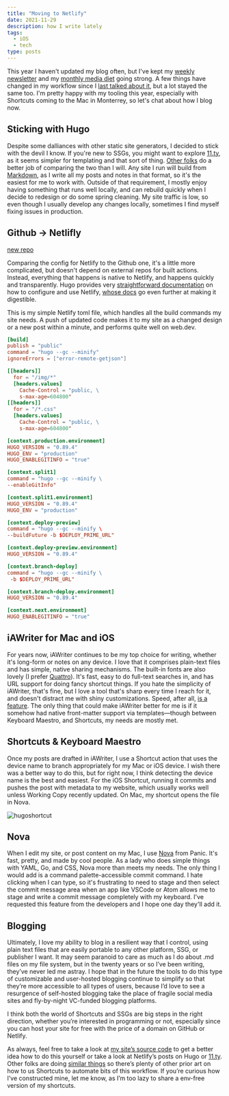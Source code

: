 ```yaml
---
title: "Moving to Netlify"
date: 2021-11-29
description: how I write lately
tags:
  - iOS
  - tech
type: posts
---
```


This year I haven't updated my blog often, but I've kept my [weekly newsletter](https://www.brookshelley.com/tags/newsletter/) and my [monthly media diet](https://www.brookshelley.com/tags/mediadiet/) going strong. A few things have changed in my workflow since I [last talked about it](https://www.brookshelley.com/posts/2020-09-04-hugo-and-i-a-writer/), but a lot stayed the same too. I'm pretty happy with my tooling this year, especially with Shortcuts coming to the Mac in Monterrey, so let's chat about how I blog now.

## Sticking with Hugo

Despite some dalliances with other static site generators, I decided to stick with the devil I know. If you're new to SSGs, you might want to explore [11.ty](https://https://www.11ty.devhttps://www.11ty.dev), as it seems simpler for templating and that sort of thing. [Other folks](https://www.brycewray.com/posts/2020/12/eleventy-hugo-comparing-contrasting/) do a better job of comparing the two than I will. Any site I run will build from [Markdown](https://daringfireball.net/projects/markdown/), as I write all my posts and notes in that format, so it's the easiest for me to work with. Outside of that requirement, I mostly enjoy having something that runs well locally, and can rebuild quickly when I decide to redesign or do some spring cleaning. My site traffic is low, so even though I usually develop any changes locally, sometimes I find myself fixing issues in production.

## Github -> Netlifly

[new repo](https://github.com/brookshelley/brookshelley/tree/source)

Comparing the config for Netlify to the Github one, it's a little more complicated, but doesn't depend on external repos for built actions. Instead, everything that happens is native to Netlify, and happens quickly and transparently. Hugo provides very [straightforward documentation](https://gohugo.io/hosting-and-deployment/hosting-on-netlify/) on how to configure and use Netlify, [whose docs](https://docs.netlify.com/configure-builds/common-configurations/hugo/) go even further at making it digestible.

This is my simple Netlify toml file, which handles all the build commands my site needs. A push of updated code makes it to my site as a changed design or a new post within a minute, and performs quite well on web.dev.


```toml
[build]
publish = "public"
command = "hugo --gc --minify"
ignoreErrors = ["error-remote-getjson"]

[[headers]]
  for = "/img/*"
  [headers.values]
    Cache-Control = "public, \
    s-max-age=604800"
[[headers]]
  for = "/*.css"
  [headers.values]
    Cache-Control = "public, \
    s-max-age=604800"

[context.production.environment]
HUGO_VERSION = "0.89.4"
HUGO_ENV = "production"
HUGO_ENABLEGITINFO = "true"

[context.split1]
command = "hugo --gc --minify \
--enableGitInfo"

[context.split1.environment]
HUGO_VERSION = "0.89.4"
HUGO_ENV = "production"

[context.deploy-preview]
command = "hugo --gc --minify \ 
--buildFuture -b $DEPLOY_PRIME_URL"

[context.deploy-preview.environment]
HUGO_VERSION = "0.89.4"

[context.branch-deploy]
command = "hugo --gc --minify \
 -b $DEPLOY_PRIME_URL"

[context.branch-deploy.environment]
HUGO_VERSION = "0.89.4"

[context.next.environment]
HUGO_ENABLEGITINFO = "true"
```

## iAWriter for Mac and iOS

For years now, iAWriter continues to be my top choice for writing, whether it's long-form or notes on any device. I love that it comprises plain-text files and has simple, native sharing mechanisms. The built-in fonts are also lovely (I prefer [Quattro](https://github.com/iaolo/iA-Fonts/tree/master/iA%20Writer%20Quattro)). It's fast, easy to do full-text searches in, and has URL support for doing fancy shortcut things. If you hate the simplicity of iAWriter, that's fine, but I love a tool that's sharp every time I reach for it, and doesn't distract me with shiny customizations. Speed, after all, [is a feature](https://craigmod.com/essays/fast_software/). The only thing that could make iAWriter better for me is if it somehow had native front-matter support via templates—though between Keyboard Maestro, and Shortcuts, my needs are mostly met.

## Shortcuts & Keyboard Maestro

Once my posts are drafted in iAWriter, I use a Shortcut action that uses the device name to branch appropriately for my Mac or iOS device. I wish there was a better way to do this, but for right now, I think detecting the device name is the best and easiest. For the iOS Shortcut, running it commits and pushes the post with metadata to my website, which usually works well unless Working Copy recently updated. On Mac, my shortcut opens the file in Nova.

![hugoshortcut](/hugoshortcut.jpg)

## Nova

When I edit my site, or post content on my Mac, I use [Nova](https://nova.app) from Panic. It's fast, pretty, and made by cool people. As a lady who does simple things with YAML, Go, and CSS, Nova more than meets my needs. The only thing I would add is a command palette-accessible commit command. I hate clicking when I can type, so it's frustrating to need to stage and then select the commit message area when an app like VSCode or Atom allows me to stage and write a commit message completely with my keyboard. I've requested this feature from the developers and I hope one day they'll add it. 

## Blogging

Ultimately, I love my ability to blog in a resilient way that I control, using plain text files that are easily portable to any other platform, SSG, or publisher I want. It may seem paranoid to care as much as I do about .md files on my file system, but in the twenty years or so I’ve been writing, they’ve never led me astray. I hope that in the future the tools to do this type of customizable and user-hosted blogging continue to simplify so that they’re more accessible to all types of users, because I’d love to see a resurgence of self-hosted blogging take the place of fragile social media sites and fly-by-night VC-funded blogging platforms.

I think both the world of Shortcuts and SSGs are big steps in the right direction, whether you’re interested in programming or not, especially since you can host your site for free with the price of a domain on GitHub or Netlify.  

As always, feel free to take a look at [my site’s source code](https://github.com/brookshelley/brookshelley/tree/source) to get a better idea how to do this yourself or take a look at Netlify’s posts on Hugo or [11.ty](https://www.netlify.com/blog/2020/04/09/lets-learn-eleventy-boost-your-jamstack-skills-with-11ty/). Other folks are doing [similar things](https://www.marcogomiero.com/posts/2021/running-blog-ipad/) so there’s plenty of other prior art on how to us Shortcuts to automate bits of this workflow. If you’re curious how I’ve constructed mine, let me know, as I’m too lazy to share a env-free version of my shortcuts.